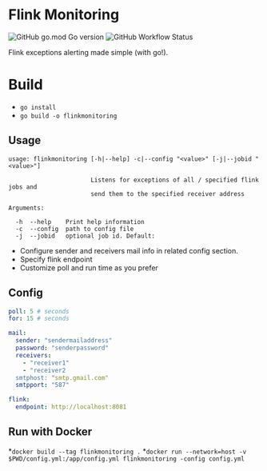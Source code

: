 # Flink Monitoring

![GitHub go.mod Go version](https://img.shields.io/github/go-mod/go-version/Lukpier/flinkmonitoring?style=for-the-badge)
![GitHub Workflow Status](https://img.shields.io/github/workflow/status/Lukpier/flinkmonitoring/Go?style=for-the-badge)

Flink exceptions alerting made simple (with go!).

# Build

* `go install`
* `go build -o flinkmonitoring`

## Usage

```
usage: flinkmonitoring [-h|--help] -c|--config "<value>" [-j|--jobid "<value>"]

                       Listens for exceptions of all / specified flink jobs and
                       send them to the specified receiver address

Arguments:

  -h  --help    Print help information
  -c  --config  path to config file
  -j  --jobid   optional job id. Default:
```

* Configure sender and receivers mail info in related config section.
* Specify flink endpoint
* Customize poll and run time as you prefer

## Config

```yaml
poll: 5 # seconds
for: 15 # seconds

mail:
  sender: "sendermailaddress"
  password: "senderpassword"
  receivers: 
    - "receiver1"
    - "receiver2
  smtphost: "smtp.gmail.com"
  smtpport: "587"

flink:
  endpoint: http://localhost:8081
```

## Run with Docker
*`docker build --tag flinkmonitoring .`
*`docker run --network=host -v  $PWD/config.yml:/app/config.yml flinkmonitoring -config config.yml`

